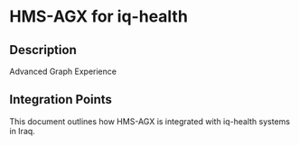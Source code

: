 # HMS-AGX for iq-health

## Description

Advanced Graph Experience

## Integration Points

This document outlines how HMS-AGX is integrated with iq-health systems in Iraq.
